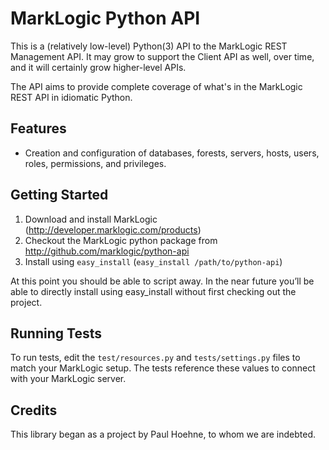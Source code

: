 # MarkLogic Python API

This is a (relatively low-level) Python(3) API to the MarkLogic REST
Management API. It may grow to support the Client API as well, over time,
and it will certainly grow higher-level APIs.

The API aims to provide complete coverage of what's in the MarkLogic
REST API in idiomatic Python.

## Features

-  Creation and configuration of databases, forests, servers, hosts,
   users, roles, permissions, and privileges.

## Getting Started

1. Download and install MarkLogic (http://developer.marklogic.com/products)
3. Checkout the MarkLogic python package from
   http://github.com/marklogic/python-api
4. Install using ``easy_install`` (``easy_install /path/to/python-api``)

At this point you should be able to script away. In the near future
you’ll be able to directly install using easy_install without first
checking out the project.

## Running Tests

To run tests, edit the `test/resources.py` and `tests/settings.py`
files to match your MarkLogic setup. The tests reference these values
to connect with your MarkLogic server.

## Credits

This library began as a project by Paul Hoehne, to whom we are
indebted.


